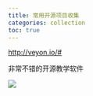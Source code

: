 ```yaml
---
title: 常用开源项目收集
categories: collection
toc: true
---
```


http://veyon.io/#

非常不错的开源教学软件

![](http://veyon.io/img/veyon-features.png)
